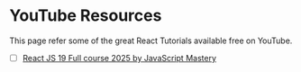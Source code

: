 # YouTube Resources

This page refer some of the great React Tutorials available free on YouTube.

- [ ] [React JS 19 Full course 2025 by JavaScript Mastery](https://www.youtube.com/watch?v=dCLhUialKPQ)